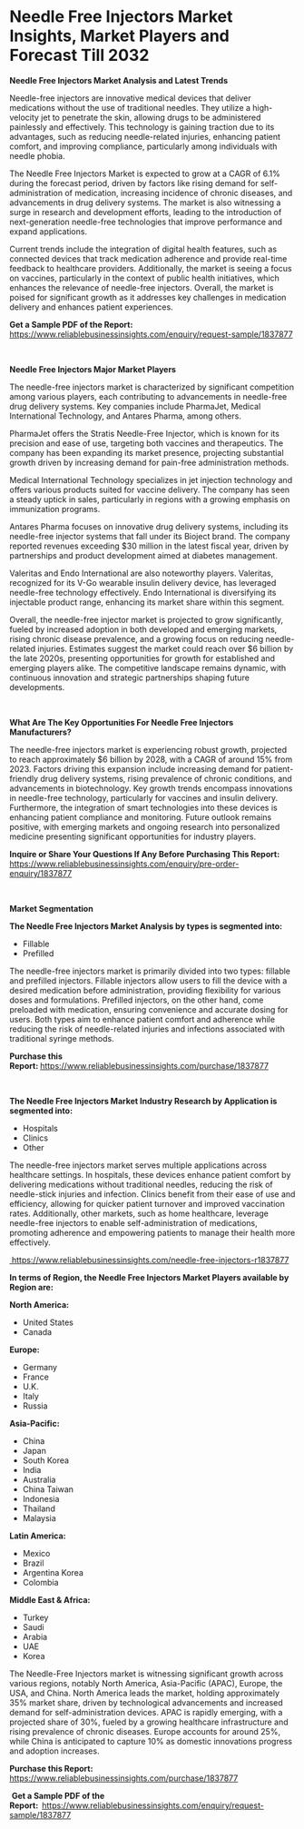 <p><h1>Needle Free Injectors Market Insights, Market Players and Forecast Till 2032</h1></p><p><strong>Needle Free Injectors Market Analysis and Latest Trends</strong></p>
<p><p>Needle-free injectors are innovative medical devices that deliver medications without the use of traditional needles. They utilize a high-velocity jet to penetrate the skin, allowing drugs to be administered painlessly and effectively. This technology is gaining traction due to its advantages, such as reducing needle-related injuries, enhancing patient comfort, and improving compliance, particularly among individuals with needle phobia.</p><p>The Needle Free Injectors Market is expected to grow at a CAGR of 6.1% during the forecast period, driven by factors like rising demand for self-administration of medication, increasing incidence of chronic diseases, and advancements in drug delivery systems. The market is also witnessing a surge in research and development efforts, leading to the introduction of next-generation needle-free technologies that improve performance and expand applications.</p><p>Current trends include the integration of digital health features, such as connected devices that track medication adherence and provide real-time feedback to healthcare providers. Additionally, the market is seeing a focus on vaccines, particularly in the context of public health initiatives, which enhances the relevance of needle-free injectors. Overall, the market is poised for significant growth as it addresses key challenges in medication delivery and enhances patient experiences.</p></p>
<p><strong>Get a Sample PDF of the Report:&nbsp;</strong> <a href="https://www.reliablebusinessinsights.com/enquiry/request-sample/1837877?utm_campaign=2285&utm_medium=2&utm_source=Github&utm_content=ia&utm_term=13042025&utm_id=needle-free-injectors">https://www.reliablebusinessinsights.com/enquiry/request-sample/1837877</a></p>
<p>&nbsp;</p>
<p><strong>Needle Free Injectors Major Market Players</strong></p>
<p><p>The needle-free injectors market is characterized by significant competition among various players, each contributing to advancements in needle-free drug delivery systems. Key companies include PharmaJet, Medical International Technology, and Antares Pharma, among others.</p><p>PharmaJet offers the Stratis Needle-Free Injector, which is known for its precision and ease of use, targeting both vaccines and therapeutics. The company has been expanding its market presence, projecting substantial growth driven by increasing demand for pain-free administration methods.</p><p>Medical International Technology specializes in jet injection technology and offers various products suited for vaccine delivery. The company has seen a steady uptick in sales, particularly in regions with a growing emphasis on immunization programs. </p><p>Antares Pharma focuses on innovative drug delivery systems, including its needle-free injector systems that fall under its Bioject brand. The company reported revenues exceeding $30 million in the latest fiscal year, driven by partnerships and product development aimed at diabetes management.</p><p>Valeritas and Endo International are also noteworthy players. Valeritas, recognized for its V-Go wearable insulin delivery device, has leveraged needle-free technology effectively. Endo International is diversifying its injectable product range, enhancing its market share within this segment.</p><p>Overall, the needle-free injector market is projected to grow significantly, fueled by increased adoption in both developed and emerging markets, rising chronic disease prevalence, and a growing focus on reducing needle-related injuries. Estimates suggest the market could reach over $6 billion by the late 2020s, presenting opportunities for growth for established and emerging players alike. The competitive landscape remains dynamic, with continuous innovation and strategic partnerships shaping future developments.</p></p>
<p>&nbsp;</p>
<p><strong>What Are The Key Opportunities For Needle Free Injectors Manufacturers?</strong></p>
<p><p>The needle-free injectors market is experiencing robust growth, projected to reach approximately $6 billion by 2028, with a CAGR of around 15% from 2023. Factors driving this expansion include increasing demand for patient-friendly drug delivery systems, rising prevalence of chronic conditions, and advancements in biotechnology. Key growth trends encompass innovations in needle-free technology, particularly for vaccines and insulin delivery. Furthermore, the integration of smart technologies into these devices is enhancing patient compliance and monitoring. Future outlook remains positive, with emerging markets and ongoing research into personalized medicine presenting significant opportunities for industry players.</p></p>
<p><strong>Inquire or Share Your Questions If Any Before Purchasing This Report:</strong> <a href="https://www.reliablebusinessinsights.com/enquiry/pre-order-enquiry/1837877?utm_campaign=2285&utm_medium=2&utm_source=Github&utm_content=ia&utm_term=13042025&utm_id=needle-free-injectors">https://www.reliablebusinessinsights.com/enquiry/pre-order-enquiry/1837877</a></p>
<p>&nbsp;</p>
<p><strong>Market Segmentation</strong></p>
<p><strong>The Needle Free Injectors Market Analysis by types is segmented into:</strong></p>
<p><ul><li>Fillable</li><li>Prefilled</li></ul></p>
<p><p>The needle-free injectors market is primarily divided into two types: fillable and prefilled injectors. Fillable injectors allow users to fill the device with a desired medication before administration, providing flexibility for various doses and formulations. Prefilled injectors, on the other hand, come preloaded with medication, ensuring convenience and accurate dosing for users. Both types aim to enhance patient comfort and adherence while reducing the risk of needle-related injuries and infections associated with traditional syringe methods.</p></p>
<p><strong>Purchase this Report:&nbsp;</strong><a href="https://www.reliablebusinessinsights.com/purchase/1837877?utm_campaign=2285&utm_medium=2&utm_source=Github&utm_content=ia&utm_term=13042025&utm_id=needle-free-injectors">https://www.reliablebusinessinsights.com/purchase/1837877</a></p>
<p>&nbsp;</p>
<p><strong>The Needle Free Injectors Market Industry Research by Application is segmented into:</strong></p>
<p><ul><li>Hospitals</li><li>Clinics</li><li>Other</li></ul></p>
<p><p>The needle-free injectors market serves multiple applications across healthcare settings. In hospitals, these devices enhance patient comfort by delivering medications without traditional needles, reducing the risk of needle-stick injuries and infection. Clinics benefit from their ease of use and efficiency, allowing for quicker patient turnover and improved vaccination rates. Additionally, other markets, such as home healthcare, leverage needle-free injectors to enable self-administration of medications, promoting adherence and empowering patients to manage their health more effectively.</p></p>
<p><a href="https://www.reliablebusinessinsights.com/needle-free-injectors-r1837877?utm_campaign=2285&utm_medium=2&utm_source=Github&utm_content=ia&utm_term=13042025&utm_id=needle-free-injectors">&nbsp;https://www.reliablebusinessinsights.com/needle-free-injectors-r1837877</a></p>
<p><strong>In terms of Region, the Needle Free Injectors Market Players available by Region are:</strong></p>
<p>
    <p> <strong> North America: </strong>
        <ul>
            <li>United States</li>
            <li>Canada</li>
        </ul>
        </p> 
    <p> <strong> Europe: </strong>
        <ul>
            <li>Germany</li>
            <li>France</li>
            <li>U.K.</li>
            <li>Italy</li>
            <li>Russia</li>
        </ul>
        </p> 
    <p> <strong> Asia-Pacific: </strong>
        <ul>
            <li>China</li>
            <li>Japan</li>
            <li>South Korea</li>
            <li>India</li>
            <li>Australia</li>
            <li>China Taiwan</li>
            <li>Indonesia</li>
            <li>Thailand</li>
            <li>Malaysia</li>
        </ul>
        </p> 
    <p> <strong> Latin America: </strong>
        <ul>
            <li>Mexico</li>
            <li>Brazil</li>
            <li>Argentina Korea</li>
            <li>Colombia</li>
        </ul>
        </p> 
    <p> <strong> Middle East & Africa: </strong>
        <ul>
            <li>Turkey</li>
            <li>Saudi</li>
            <li>Arabia</li>
            <li>UAE</li>
            <li>Korea</li>
        </ul>
    </p>
    </p>
<p><p>The Needle-Free Injectors market is witnessing significant growth across various regions, notably North America, Asia-Pacific (APAC), Europe, the USA, and China. North America leads the market, holding approximately 35% market share, driven by technological advancements and increased demand for self-administration devices. APAC is rapidly emerging, with a projected share of 30%, fueled by a growing healthcare infrastructure and rising prevalence of chronic diseases. Europe accounts for around 25%, while China is anticipated to capture 10% as domestic innovations progress and adoption increases.</p></p>
<p><strong>Purchase this Report: </strong><a href="https://www.reliablebusinessinsights.com/purchase/1837877?utm_campaign=2285&utm_medium=2&utm_source=Github&utm_content=ia&utm_term=13042025&utm_id=needle-free-injectors">https://www.reliablebusinessinsights.com/purchase/1837877</a></p>
<p>&nbsp;<strong>Get a Sample PDF of the Report:&nbsp;&nbsp;</strong><a href="https://www.reliablebusinessinsights.com/enquiry/request-sample/1837877?utm_campaign=2285&utm_medium=2&utm_source=Github&utm_content=ia&utm_term=13042025&utm_id=needle-free-injectors">https://www.reliablebusinessinsights.com/enquiry/request-sample/1837877</a></p>
<p><strong></strong></p>
<p><p></p><p></p><p></p></p>